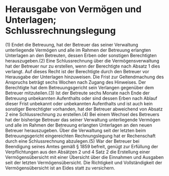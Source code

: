 # Herausgabe von Vermögen und Unterlagen; Schlussrechnungslegung

(1) Endet die Betreuung, hat der Betreuer das seiner Verwaltung unterliegende Vermögen und alle im Rahmen der Betreuung erlangten Unterlagen an den Betreuten, dessen Erben oder sonstigen Berechtigten herauszugeben.(2) Eine Schlussrechnung über die Vermögensverwaltung hat der Betreuer nur zu erstellen, wenn der Berechtigte nach Absatz 1 dies verlangt. Auf dieses Recht ist der Berechtigte durch den Betreuer vor Herausgabe der Unterlagen hinzuweisen. Die Frist zur Geltendmachung des Anspruchs beträgt sechs Wochen nach Zugang des Hinweises. Der Berechtigte hat dem Betreuungsgericht sein Verlangen gegenüber dem Betreuer mitzuteilen.(3) Ist der Betreute sechs Monate nach Ende der Betreuung unbekannten Aufenthalts oder sind dessen Erben nach Ablauf dieser Frist unbekannt oder unbekannten Aufenthalts und ist auch kein sonstiger Berechtigter vorhanden, hat der Betreuer abweichend von Absatz 2 eine Schlussrechnung zu erstellen.(4) Bei einem Wechsel des Betreuers hat der bisherige Betreuer das seiner Verwaltung unterliegende Vermögen und alle im Rahmen der Betreuung erlangten Unterlagen an den neuen Betreuer herauszugeben. Über die Verwaltung seit der letzten beim Betreuungsgericht eingereichten Rechnungslegung hat er Rechenschaft durch eine Schlussrechnung abzulegen.(5) War der Betreuer bei Beendigung seines Amtes gemäß § 1859 befreit, genügt zur Erfüllung der Verpflichtungen aus den Absätzen 2 und 4 Satz 2 die Erstellung einer Vermögensübersicht mit einer Übersicht über die Einnahmen und Ausgaben seit der letzten Vermögensübersicht. Die Richtigkeit und Vollständigkeit der Vermögensübersicht ist an Eides statt zu versichern. 

